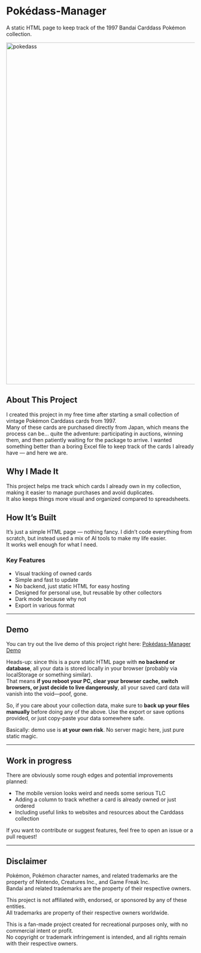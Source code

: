 # Pokédass-Manager
A static HTML page to keep track of the 1997 Bandai Carddass Pokémon collection.

<img width="1264" height="912" alt="pokedass" src="https://github.com/user-attachments/assets/27b06c2b-9da3-4728-a83e-49f8106522ea" />

## About This Project

I created this project in my free time after starting a small collection of vintage Pokémon Carddass cards from 1997.  
Many of these cards are purchased directly from Japan, which means the process can be… quite the adventure: participating in auctions, winning them, and then patiently waiting for the package to arrive. I wanted something better than a boring Excel file to keep track of the cards I already have — and here we are.  

## Why I Made It

This project helps me track which cards I already own in my collection, making it easier to manage purchases and avoid duplicates.  
It also keeps things more visual and organized compared to spreadsheets.

## How It’s Built

It’s just a simple HTML page — nothing fancy. I didn’t code everything from scratch, but instead used a mix of AI tools to make my life easier.  
It works well enough for what I need.

### Key Features
- Visual tracking of owned cards
- Simple and fast to update
- No backend, just static HTML for easy hosting
- Designed for personal use, but reusable by other collectors
- Dark mode because why not
- Export in various format

---

## Demo

You can try out the live demo of this project right here: [Pokédass-Manager Demo](https://stinocon.github.io/Pokedass-Manager/index.html)

Heads-up: since this is a pure static HTML page with **no backend or database**, all your data is stored locally in your browser (probably via localStorage or something similar).  
That means **if you reboot your PC, clear your browser cache, switch browsers, or just decide to live dangerously**, all your saved card data will vanish into the void—poof, gone.  

So, if you care about your collection data, make sure to **back up your files manually** before doing any of the above. Use the export or save options provided, or just copy-paste your data somewhere safe.  

Basically: demo use is **at your own risk**. No server magic here, just pure static magic.

---

## Work in progress

There are obviously some rough edges and potential improvements planned:  

- The mobile version looks weird and needs some serious TLC  
- Adding a column to track whether a card is already owned or just ordered  
- Including useful links to websites and resources about the Carddass collection  

If you want to contribute or suggest features, feel free to open an issue or a pull request!

---

## Disclaimer

Pokémon, Pokémon character names, and related trademarks are the property of Nintendo, Creatures Inc., and Game Freak Inc.  
Bandai and related trademarks are the property of their respective owners.  

This project is not affiliated with, endorsed, or sponsored by any of these entities.  
All trademarks are property of their respective owners worldwide.  

This is a fan-made project created for recreational purposes only, with no commercial intent or profit.  
No copyright or trademark infringement is intended, and all rights remain with their respective owners.
